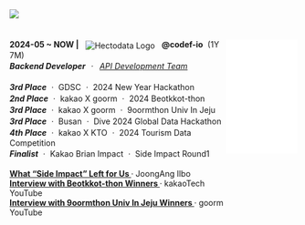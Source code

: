<a href="https://github.com/h-beeen">
  <img src="https://ishan-rest.vercel.app/svg/banner/blackhole/Backend-Enthusiast"/>
</a>
<br><br><br>
<div style="display: flex; align-items: flex-start; justify-content: space-between;">
  <div>
    <span><strong>2024-05 ~ NOW |</strong>&nbsp;&nbsp;</span>
    <img 
      src="https://velog.velcdn.com/images/h-beeen/post/7b7f8734-5bb0-4e73-bb94-a03793cc5131/image.png"
      alt="Hectodata Logo"
      style="height: 13px; vertical-align: middle;"
    >
    <span>&nbsp;&nbsp;<strong>@codef-io</strong>&nbsp;&nbsp;(1Y 7M)<br>
      <i><strong>Backend Developer</strong>&nbsp;ㆍ&nbsp;
        <a href="https://www.hectocareers.co.kr/ko/peopleview-hd2" target="_blank" rel="noopener noreferrer">
          API Development Team
        </a>
      </i>
    </span>
    <br><br>
    <span><b><i>3rd Place</i></b>&nbsp;ㆍ&nbsp;GDSC&nbsp;ㆍ&nbsp;2024 New Year Hackathon</span><br>
    <span><b><i>2nd Place</i></b>&nbsp;ㆍ&nbsp;kakao X goorm&nbsp;ㆍ&nbsp;2024 Beotkkot-thon</span><br>
    <span><b><i>3rd Place</i></b>&nbsp;ㆍ&nbsp;kakao X goorm&nbsp;ㆍ&nbsp;9oormthon Univ In Jeju</span><br>
    <span><b><i>3rd Place</i></b>&nbsp;ㆍ&nbsp;Busan&nbsp;ㆍ&nbsp;Dive 2024 Global Data Hackathon</span><br>
    <span><b><i>4th Place</i></b>&nbsp;ㆍ&nbsp;kakao X KTO&nbsp;ㆍ&nbsp;2024 Tourism Data Competition</span><br>
    <span><b><i>Finalist</i></b>&nbsp;ㆍ&nbsp;Kakao Brian Impact&nbsp;ㆍ&nbsp;Side Impact Round1</span><br>
    <br>
    <div>
      <div><strong>
        <a href="https://www.thebutter.org/news/articleView.html?idxno=1108" target="_blank" rel="noopener noreferrer">
          What “Side Impact” Left for Us
        </a>
      </strong> · JoongAng Ilbo</div>
      <div><strong>
        <a href="https://www.youtube.com/watch?v=AqTSrinWXNs&t=96s" target="_blank" rel="noopener noreferrer">
          Interview with Beotkkot-thon Winners
        </a>
      </strong> · kakaoTech YouTube</div>
      <div><strong>
        <a href="https://www.youtube.com/watch?v=-tKYqBW6Vk8&t=238s" target="_blank" rel="noopener noreferrer">
          Interview with 9oormthon Univ In Jeju Winners
        </a>
      </strong> · goorm YouTube</div>
    </div>
  </div>
  <div>
    <a href="https://open.spotify.com/user/your_spotify_id" target="_blank" rel="noopener noreferrer">
      <img src="/song.svg" alt="spotify-github-profile" style="height: 200px;">
    </a>
  </div>
</div>
